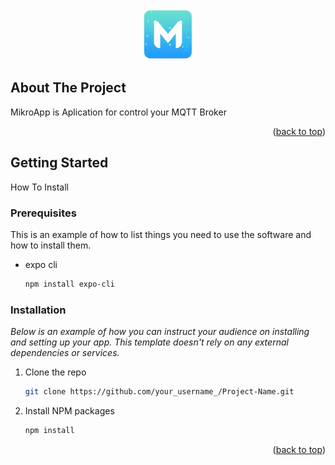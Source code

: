 <br />
<div align="center">
  <a href="https://github.com/othneildrew/Best-README-Template">
    <img src="assets/icons/mikroAPP.png" alt="Logo" width="80" height="80">
  </a>
</div>




<!-- ABOUT THE PROJECT -->
## About The Project


MikroApp is Aplication for control your MQTT Broker 

<p align="right">(<a href="#readme-top">back to top</a>)</p>



<!-- GETTING STARTED -->
## Getting Started

How To Install

### Prerequisites

This is an example of how to list things you need to use the software and how to install them.
* expo cli
  ```sh
  npm install expo-cli
  ```

### Installation

_Below is an example of how you can instruct your audience on installing and setting up your app. This template doesn't rely on any external dependencies or services._

1. Clone the repo
   ```sh
   git clone https://github.com/your_username_/Project-Name.git
   ```
2. Install NPM packages
   ```sh
   npm install
   ```

<p align="right">(<a href="#readme-top">back to top</a>)</p>
